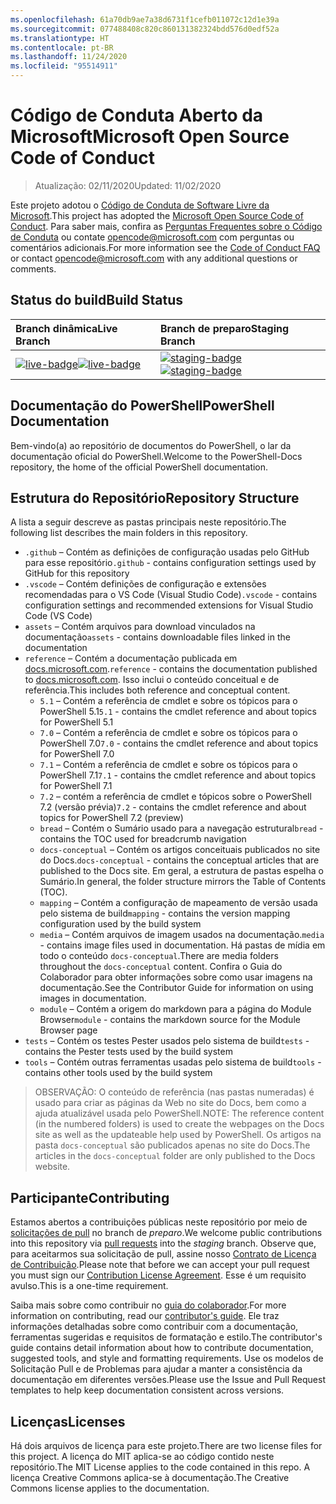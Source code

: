 ```yaml
---
ms.openlocfilehash: 61a70db9ae7a38d6731f1cefb011072c12d1e39a
ms.sourcegitcommit: 077488408c820c860131382324bdd576d0edf52a
ms.translationtype: HT
ms.contentlocale: pt-BR
ms.lasthandoff: 11/24/2020
ms.locfileid: "95514911"
---
```

# <a name="microsoft-open-source-code-of-conduct"></a><span data-ttu-id="9e7e6-101">Código de Conduta Aberto da Microsoft</span><span class="sxs-lookup"><span data-stu-id="9e7e6-101">Microsoft Open Source Code of Conduct</span></span>

> <span data-ttu-id="9e7e6-102">Atualização: 02/11/2020</span><span class="sxs-lookup"><span data-stu-id="9e7e6-102">Updated: 11/02/2020</span></span>

<span data-ttu-id="9e7e6-103">Este projeto adotou o [Código de Conduta de Software Livre da Microsoft](https://opensource.microsoft.com/codeofconduct/).</span><span class="sxs-lookup"><span data-stu-id="9e7e6-103">This project has adopted the [Microsoft Open Source Code of Conduct](https://opensource.microsoft.com/codeofconduct/).</span></span> <span data-ttu-id="9e7e6-104">Para saber mais, confira as [Perguntas Frequentes sobre o Código de Conduta](https://opensource.microsoft.com/codeofconduct/faq/) ou contate [opencode@microsoft.com](mailto:opencode@microsoft.com) com perguntas ou comentários adicionais.</span><span class="sxs-lookup"><span data-stu-id="9e7e6-104">For more information see the [Code of Conduct FAQ](https://opensource.microsoft.com/codeofconduct/faq/) or contact [opencode@microsoft.com](mailto:opencode@microsoft.com) with any additional questions or comments.</span></span>

[live-badge]: https://powershell.visualstudio.com/PowerShell-Docs/_apis/build/status/PowerShell-Docs-CI?branchName=live
[staging-badge]: https://powershell.visualstudio.com/PowerShell-Docs/_apis/build/status/PowerShell-Docs-CI?branchName=staging

## <a name="build-status"></a><span data-ttu-id="9e7e6-107">Status do build</span><span class="sxs-lookup"><span data-stu-id="9e7e6-107">Build Status</span></span>

|          <span data-ttu-id="9e7e6-108">Branch dinâmica</span><span class="sxs-lookup"><span data-stu-id="9e7e6-108">Live Branch</span></span>          |           <span data-ttu-id="9e7e6-109">Branch de preparo</span><span class="sxs-lookup"><span data-stu-id="9e7e6-109">Staging Branch</span></span>            |
| :---------------------------- | :---------------------------------- |
| <span data-ttu-id="9e7e6-110">[![live-badge][]][live-badge]</span><span class="sxs-lookup"><span data-stu-id="9e7e6-110">[![live-badge][]][live-badge]</span></span> | <span data-ttu-id="9e7e6-111">[![staging-badge][]][staging-badge]</span><span class="sxs-lookup"><span data-stu-id="9e7e6-111">[![staging-badge][]][staging-badge]</span></span> |

## <a name="powershell-documentation"></a><span data-ttu-id="9e7e6-112">Documentação do PowerShell</span><span class="sxs-lookup"><span data-stu-id="9e7e6-112">PowerShell Documentation</span></span>

<span data-ttu-id="9e7e6-113">Bem-vindo(a) ao repositório de documentos do PowerShell, o lar da documentação oficial do PowerShell.</span><span class="sxs-lookup"><span data-stu-id="9e7e6-113">Welcome to the PowerShell-Docs repository, the home of the official PowerShell documentation.</span></span>

## <a name="repository-structure"></a><span data-ttu-id="9e7e6-114">Estrutura do Repositório</span><span class="sxs-lookup"><span data-stu-id="9e7e6-114">Repository Structure</span></span>

<span data-ttu-id="9e7e6-115">A lista a seguir descreve as pastas principais neste repositório.</span><span class="sxs-lookup"><span data-stu-id="9e7e6-115">The following list describes the main folders in this repository.</span></span>

- <span data-ttu-id="9e7e6-116">`.github` – Contém as definições de configuração usadas pelo GitHub para esse repositório</span><span class="sxs-lookup"><span data-stu-id="9e7e6-116">`.github` - contains configuration settings used by GitHub for this repository</span></span>
- <span data-ttu-id="9e7e6-117">`.vscode` – Contém definições de configuração e extensões recomendadas para o VS Code (Visual Studio Code)</span><span class="sxs-lookup"><span data-stu-id="9e7e6-117">`.vscode` - contains configuration settings and recommended extensions for Visual Studio Code (VS Code)</span></span>
- <span data-ttu-id="9e7e6-118">`assets` – Contém arquivos para download vinculados na documentação</span><span class="sxs-lookup"><span data-stu-id="9e7e6-118">`assets` - contains downloadable files linked in the documentation</span></span>
- <span data-ttu-id="9e7e6-119">`reference` – Contém a documentação publicada em [docs.microsoft.com]([https://docs.microsoft.com/powershell/scripting/).</span><span class="sxs-lookup"><span data-stu-id="9e7e6-119">`reference` - contains the documentation published to [docs.microsoft.com]([https://docs.microsoft.com/powershell/scripting/).</span></span> <span data-ttu-id="9e7e6-120">Isso inclui o conteúdo conceitual e de referência.</span><span class="sxs-lookup"><span data-stu-id="9e7e6-120">This includes both reference and conceptual content.</span></span>
  - <span data-ttu-id="9e7e6-121">`5.1` – Contém a referência de cmdlet e sobre os tópicos para o PowerShell 5.1</span><span class="sxs-lookup"><span data-stu-id="9e7e6-121">`5.1` - contains the cmdlet reference and about topics for PowerShell 5.1</span></span>
  - <span data-ttu-id="9e7e6-122">`7.0` – Contém a referência de cmdlet e sobre os tópicos para o PowerShell 7.0</span><span class="sxs-lookup"><span data-stu-id="9e7e6-122">`7.0` - contains the cmdlet reference and about topics for PowerShell 7.0</span></span>
  - <span data-ttu-id="9e7e6-123">`7.1` – Contém a referência de cmdlet e sobre os tópicos para o PowerShell 7.1</span><span class="sxs-lookup"><span data-stu-id="9e7e6-123">`7.1` - contains the cmdlet reference and about topics for PowerShell 7.1</span></span>
  - <span data-ttu-id="9e7e6-124">`7.2` – contém a referência de cmdlet e tópicos sobre o PowerShell 7.2 (versão prévia)</span><span class="sxs-lookup"><span data-stu-id="9e7e6-124">`7.2` - contains the cmdlet reference and about topics for PowerShell 7.2 (preview)</span></span>
  - <span data-ttu-id="9e7e6-125">`bread` – Contém o Sumário usado para a navegação estrutural</span><span class="sxs-lookup"><span data-stu-id="9e7e6-125">`bread` - contains the TOC used for breadcrumb navigation</span></span>
  - <span data-ttu-id="9e7e6-126">`docs-conceptual` – Contém os artigos conceituais publicados no site do Docs.</span><span class="sxs-lookup"><span data-stu-id="9e7e6-126">`docs-conceptual` - contains the conceptual articles that are published to the Docs site.</span></span> <span data-ttu-id="9e7e6-127">Em geral, a estrutura de pastas espelha o Sumário.</span><span class="sxs-lookup"><span data-stu-id="9e7e6-127">In general, the folder structure mirrors the Table of Contents (TOC).</span></span>
  - <span data-ttu-id="9e7e6-128">`mapping` – Contém a configuração de mapeamento de versão usada pelo sistema de build</span><span class="sxs-lookup"><span data-stu-id="9e7e6-128">`mapping` - contains the version mapping configuration used by the build system</span></span>
  - <span data-ttu-id="9e7e6-129">`media` – Contém arquivos de imagem usados na documentação.</span><span class="sxs-lookup"><span data-stu-id="9e7e6-129">`media` - contains image files used in documentation.</span></span> <span data-ttu-id="9e7e6-130">Há pastas de mídia em todo o conteúdo `docs-conceptual`.</span><span class="sxs-lookup"><span data-stu-id="9e7e6-130">There are media folders throughout the `docs-conceptual` content.</span></span> <span data-ttu-id="9e7e6-131">Confira o Guia do Colaborador para obter informações sobre como usar imagens na documentação.</span><span class="sxs-lookup"><span data-stu-id="9e7e6-131">See the Contributor Guide for information on using images in documentation.</span></span>
  - <span data-ttu-id="9e7e6-132">`module` – Contém a origem do markdown para a página do Module Browser</span><span class="sxs-lookup"><span data-stu-id="9e7e6-132">`module` - contains the markdown source for the Module Browser page</span></span>
- <span data-ttu-id="9e7e6-133">`tests` – Contém os testes Pester usados pelo sistema de build</span><span class="sxs-lookup"><span data-stu-id="9e7e6-133">`tests` - contains the Pester tests used by the build system</span></span>
- <span data-ttu-id="9e7e6-134">`tools` – Contém outras ferramentas usadas pelo sistema de build</span><span class="sxs-lookup"><span data-stu-id="9e7e6-134">`tools` - contains other tools used by the build system</span></span>

> <span data-ttu-id="9e7e6-135">OBSERVAÇÃO: O conteúdo de referência (nas pastas numeradas) é usado para criar as páginas da Web no site do Docs, bem como a ajuda atualizável usada pelo PowerShell.</span><span class="sxs-lookup"><span data-stu-id="9e7e6-135">NOTE: The reference content (in the numbered folders) is used to create the webpages on the Docs site as well as the updateable help used by PowerShell.</span></span>
> <span data-ttu-id="9e7e6-136">Os artigos na pasta `docs-conceptual` são publicados apenas no site do Docs.</span><span class="sxs-lookup"><span data-stu-id="9e7e6-136">The articles in the `docs-conceptual` folder are only published to the Docs website.</span></span>

## <a name="contributing"></a><span data-ttu-id="9e7e6-137">Participante</span><span class="sxs-lookup"><span data-stu-id="9e7e6-137">Contributing</span></span>

<span data-ttu-id="9e7e6-138">Estamos abertos a contribuições públicas neste repositório por meio de [solicitações de pull](https://help.github.com/articles/using-pull-requests/) no branch de _preparo_.</span><span class="sxs-lookup"><span data-stu-id="9e7e6-138">We welcome public contributions into this repository via [pull requests](https://help.github.com/articles/using-pull-requests/) into the _staging_ branch.</span></span>
<span data-ttu-id="9e7e6-139">Observe que, para aceitarmos sua solicitação de pull, assine nosso [Contrato de Licença de Contribuição](https://cla.microsoft.com/).</span><span class="sxs-lookup"><span data-stu-id="9e7e6-139">Please note that before we can accept your pull request you must sign our [Contribution License Agreement](https://cla.microsoft.com/).</span></span> <span data-ttu-id="9e7e6-140">Esse é um requisito avulso.</span><span class="sxs-lookup"><span data-stu-id="9e7e6-140">This is a one-time requirement.</span></span>

<span data-ttu-id="9e7e6-141">Saiba mais sobre como contribuir no [guia do colaborador](https://aka.ms/PSDocsContributor).</span><span class="sxs-lookup"><span data-stu-id="9e7e6-141">For more information on contributing, read our [contributor's guide](https://aka.ms/PSDocsContributor).</span></span> <span data-ttu-id="9e7e6-142">Ele traz informações detalhadas sobre como contribuir com a documentação, ferramentas sugeridas e requisitos de formatação e estilo.</span><span class="sxs-lookup"><span data-stu-id="9e7e6-142">The contributor's guide contains detail information about how to contribute documentation, suggested tools, and style and formatting requirements.</span></span> <span data-ttu-id="9e7e6-143">Use os modelos de Solicitação Pull e de Problemas para ajudar a manter a consistência da documentação em diferentes versões.</span><span class="sxs-lookup"><span data-stu-id="9e7e6-143">Please use the Issue and Pull Request templates to help keep documentation consistent across versions.</span></span>

## <a name="licenses"></a><span data-ttu-id="9e7e6-144">Licenças</span><span class="sxs-lookup"><span data-stu-id="9e7e6-144">Licenses</span></span>

<span data-ttu-id="9e7e6-145">Há dois arquivos de licença para este projeto.</span><span class="sxs-lookup"><span data-stu-id="9e7e6-145">There are two license files for this project.</span></span> <span data-ttu-id="9e7e6-146">A licença do MIT aplica-se ao código contido neste repositório.</span><span class="sxs-lookup"><span data-stu-id="9e7e6-146">The MIT License applies to the code contained in this repo.</span></span> <span data-ttu-id="9e7e6-147">A licença Creative Commons aplica-se à documentação.</span><span class="sxs-lookup"><span data-stu-id="9e7e6-147">The Creative Commons license applies to the documentation.</span></span>
